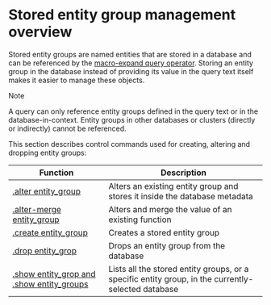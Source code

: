 # Stored entity group management overview

Stored entity groups are named entities that are stored in a database and can be referenced by the [macro-expand query operator](../query/macro-expand-operator.md). 
Storing an entity group in the database instead of providing its value in the query text itself makes it easier to manage these objects.

> [!NOTE]
>  A query can only reference entity groups defined in the query text or in the database-in-context. Entity groups in other databases or clusters (directly or indirectly) cannot be referenced.

This section describes control commands used for creating, altering and dropping entity groups:

|Function |Description|
|---------|-----------|
|[.alter entity_group](entity-group-alter.md) |Alters an existing entity group and stores it inside the database metadata |
|[.alter-merge entity_group](entity-group-alter-merge.md) |Alters and merge the value of an existing function |
|[.create entity_group](entity-group-create.md) |Creates a stored entity group|
|[.drop entity_grop](entity-group-drop.md) |Drops an entity group from the database |
|[.show entity_grop and .show entity_groups](entity-group-show.md) |Lists all the stored entity groups, or a specific entity group, in the currently-selected database|
